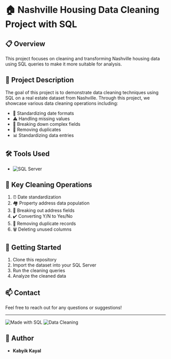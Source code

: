 # 🏠 Nashville Housing Data Cleaning Project with SQL

## 📋 Overview
This project focuses on cleaning and transforming Nashville housing data using SQL queries to make it more suitable for analysis.

## 🎯 Project Description
The goal of this project is to demonstrate data cleaning techniques using SQL on a real estate dataset from Nashville. Through this project, we showcase various data cleaning operations including:
- 📅 Standardizing date formats
- ⚠️ Handling missing values
- 🔄 Breaking down complex fields
- 🎯 Removing duplicates
- 📊 Standardizing data entries

## 🛠️ Tools Used
- ![SQL Server](https://img.shields.io/badge/-SQL%20Server-CC2927?style=flat&logo=microsoft-sql-server&logoColor=white)

## 🧹 Key Cleaning Operations
1. ⏰ Date standardization
2. 🏘️ Property address data population
3. 📍 Breaking out address fields
4. ✔️ Converting Y/N to Yes/No
5. 🔄 Removing duplicate records
6. 🗑️ Deleting unused columns

## 🚀 Getting Started
1. Clone this repository
2. Import the dataset into your SQL Server
3. Run the cleaning queries
4. Analyze the cleaned data

## 📫 Contact
Feel free to reach out for any questions or suggestions!

---
![Made with SQL](https://img.shields.io/badge/Made%20with-SQL-blue)
![Data Cleaning](https://img.shields.io/badge/Project-Data%20Cleaning-green)

## 👤 Author
- **Kabyik Kayal**